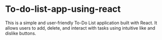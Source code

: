 # To-do-list-app-using-react
This is a simple and user-friendly To-Do List application built with React. It allows users to add, delete, and interact with tasks using intuitive like and dislike buttons.
